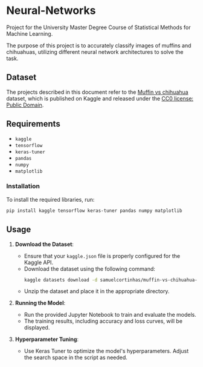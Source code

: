 # Neural-Networks
Project for the University Master Degree Course of Statistical Methods for Machine Learning.

The purpose of this project is to accurately classify images of muffins and chihuahuas, utilizing different neural network architectures to solve the task.

## Dataset
The projects described in this document refer to the [Muffin vs chihuahua](https://www.kaggle.com/datasets/samuelcortinhas/muffin-vs-chihuahua-image-classification) dataset, which is published on Kaggle and released under the [CC0 license: Public Domain](https://creativecommons.org/publicdomain/zero/1.0/).

## Requirements

- `kaggle`
- `tensorflow`
- `keras-tuner`
- `pandas`
- `numpy`
- `matplotlib`

### Installation

To install the required libraries, run:

```bash
pip install kaggle tensorflow keras-tuner pandas numpy matplotlib
```

## Usage

1. **Download the Dataset**:
   - Ensure that your `kaggle.json` file is properly configured for the Kaggle API.
   - Download the dataset using the following command:
     ```bash
     kaggle datasets download -d samuelcortinhas/muffin-vs-chihuahua-image-classification
     ```
   - Unzip the dataset and place it in the appropriate directory.

2. **Running the Model**:
   - Run the provided Jupyter Notebook to train and evaluate the models.
   - The training results, including accuracy and loss curves, will be displayed.

3. **Hyperparameter Tuning**:
   - Use Keras Tuner to optimize the model's hyperparameters. Adjust the search space in the script as needed.

